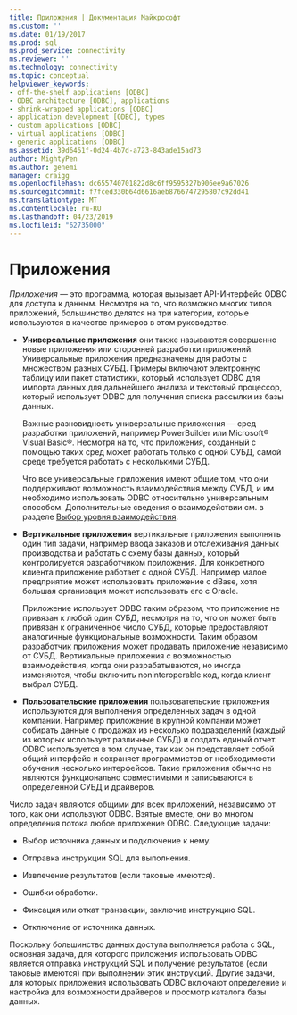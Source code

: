 ```yaml
---
title: Приложения | Документация Майкрософт
ms.custom: ''
ms.date: 01/19/2017
ms.prod: sql
ms.prod_service: connectivity
ms.reviewer: ''
ms.technology: connectivity
ms.topic: conceptual
helpviewer_keywords:
- off-the-shelf applications [ODBC]
- ODBC architecture [ODBC], applications
- shrink-wrapped applications [ODBC]
- application development [ODBC], types
- custom applications [ODBC]
- virtual applications [ODBC]
- generic applications [ODBC]
ms.assetid: 39d6461f-0d24-4b7d-a723-843ade15ad73
author: MightyPen
ms.author: genemi
manager: craigg
ms.openlocfilehash: dc655740701822d8c6ff9595327b906ee9a67026
ms.sourcegitcommit: f7fced330b64d6616aeb8766747295807c92dd41
ms.translationtype: MT
ms.contentlocale: ru-RU
ms.lasthandoff: 04/23/2019
ms.locfileid: "62735000"
---
```

# <a name="applications"></a>Приложения
*Приложения* — это программа, которая вызывает API-Интерфейс ODBC для доступа к данным. Несмотря на то, что возможно многих типов приложений, большинство делятся на три категории, которые используются в качестве примеров в этом руководстве.  
  
-   **Универсальные приложения** они также называются совершенно новые приложения или сторонней разработки приложений. Универсальные приложения предназначены для работы с множеством разных СУБД. Примеры включают электронную таблицу или пакет статистики, который использует ODBC для импорта данных для дальнейшего анализа и текстовый процессор, который использует ODBC для получения списка рассылки из базы данных.  
  
     Важные разновидность универсальные приложения — сред разработки приложений, например PowerBuilder или Microsoft® Visual Basic®. Несмотря на то, что приложения, созданный с помощью таких сред может работать только с одной СУБД, самой среде требуется работать с несколькими СУБД.  
  
     Что все универсальные приложения имеют общие том, что они поддерживают возможность взаимодействия между СУБД, и им необходимо использовать ODBC относительно универсальным способом. Дополнительные сведения о взаимодействии см. в разделе [Выбор уровня взаимодействия](../../odbc/reference/develop-app/choosing-a-level-of-interoperability.md).  
  
-   **Вертикальные приложения** вертикальные приложения выполнять один тип задачи, например ввода заказов и отслеживания данных производства и работать с схему базы данных, который контролируется разработчиком приложения. Для конкретного клиента приложение работает с одной СУБД. Например малое предприятие может использовать приложение с dBase, хотя большая организация может использовать его с Oracle.  
  
     Приложение использует ODBC таким образом, что приложение не привязан к любой один СУБД, несмотря на то, что он может быть привязан к ограниченное число СУБД, которые предоставляют аналогичные функциональные возможности. Таким образом разработчик приложения может продавать приложение независимо от СУБД. Вертикальные приложения с возможностью взаимодействия, когда они разрабатываются, но иногда изменяются, чтобы включить noninteroperable код, когда клиент выбрал СУБД.  
  
-   **Пользовательские приложения** пользовательские приложения используются для выполнения определенных задач в одной компании. Например приложение в крупной компании может собирать данные о продажах из несколько подразделений (каждый из которых использует различные СУБД) и создать единый отчет. ODBC используется в том случае, так как он представляет собой общий интерфейс и сохраняет программистов от необходимости обучения несколько интерфейсов. Такие приложения обычно не являются функционально совместимыми и записываются в определенной СУБД и драйверов.  
  
 Число задач являются общими для всех приложений, независимо от того, как они используют ODBC. Взятые вместе, они во многом определения потока любое приложение ODBC. Следующие задачи:  
  
-   Выбор источника данных и подключение к нему.  
  
-   Отправка инструкции SQL для выполнения.  
  
-   Извлечение результатов (если таковые имеются).  
  
-   Ошибки обработки.  
  
-   Фиксация или откат транзакции, заключив инструкцию SQL.  
  
-   Отключение от источника данных.  
  
 Поскольку большинство данных доступа выполняется работа с SQL, основная задача, для которого приложения использовать ODBC является отправка инструкций SQL и получение результатов (если таковые имеются) при выполнении этих инструкций. Другие задачи, для которых приложения использовать ODBC включают определение и настройка для возможности драйверов и просмотр каталога базы данных.

